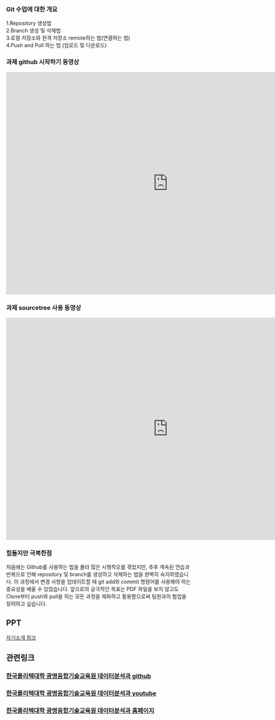 ### Git 수업에 대한 개요
1.Repository 생성법 <br>
2.Branch 생성 및 삭제법 <br>
3.로컬 저장소와 원격 저장소 remote하는 법(연결하는 법)<br>
4.Push and Pull 하는 법 (업로드 및 다운로드)<br>

### 과제 github 시작하기 동영상

<iframe width="880" height="604" src="https://www.youtube.com/embed/UkT7n2CbiZE" title="YouTube video player" frameborder="0" allow="accelerometer; autoplay; clipboard-write; encrypted-media; gyroscope; picture-in-picture" allowfullscreen></iframe>
 
### 과제 sourcetree 사용 동영상
<iframe width="880" height="604" src="https://www.youtube.com/embed/BktLA2_IJ0I" title="YouTube video player" frameborder="0" allow="accelerometer; autoplay; clipboard-write; encrypted-media; gyroscope; picture-in-picture" allowfullscreen></iframe>

### 힘들지만 극복한점
처음에는 Github를 사용하는 법을 몰라 많은 시행착오를 겪었지만, 추후 계속된 연습과 반복으로 인해 repository 및 branch를 생성하고 삭제하는 법을 완벽히 숙지하였습니다.
이 과정에서 변경 사항을 업데이트할 때 git add와 commit 명령어를 사용해야 하는 중요성을 배울 수 있었습니다. 앞으로의 궁극적인 목표는 PDF 파일을 보지 않고도 Clone부터 push와 pull을 하는 모든 과정을 체화하고 활용함으로써 팀원과의 협업을 장려하고 싶습니다.

## PPT
[자기소개 링크](https://o365kopo-my.sharepoint.com/:b:/g/personal/heejinlee_office_kopo_ac_kr/Ea_ueurw4h1GlbyNK0mPzwEBms9hIV-SYDNSv5q26pd4PA?e=hCdjHl) <br>

## 관련링크
### [한국폴리텍대학 광명융합기술교육원 데이터분석과 github](https://koposoftware.github.io)
### [한국폴리텍대학 광명융합기술교육원 데이터분석과 youtube](https://www.youtube.com/channel/UCwTOdBeKnZo83qTpqc8-rTQ)
### [한국폴리텍대학 광명융합기술교육원 데이터분석과 홈페이지](https://www.kopo.ac.kr/gm)
